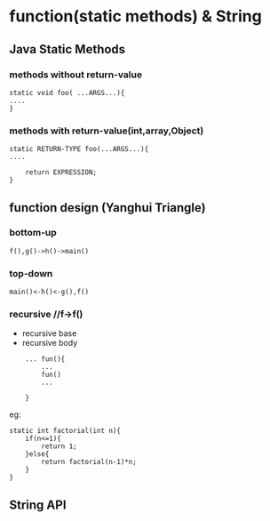 # function(static methods) & String

## Java Static Methods
###  methods without return-value
```aidl
static void foo( ...ARGS...){
....
}

```
###  methods with return-value(int,array,Object)
```aidl
static RETURN-TYPE foo(...ARGS...){
....

    return EXPRESSION;
}
```
## function design  (Yanghui Triangle)

### bottom-up
```aidl
f(),g()->h()->main()
```
### top-down
```aidl
main()<-h()<-g(),f()
```
### recursive //f->f()
- recursive base
- recursive body
```aidl
    ... fun(){
        ...
        fun()
        ...
    
    }

```
eg:
```aidl
static int factorial(int n){
    if(n<=1){
        return 1;
    }else{
        return factorial(n-1)*n;
    }
}
```
## String API
